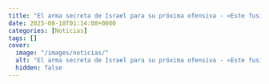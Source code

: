 ```yaml
---
title: "El arma secreta de Israel para su próxima ofensiva - «Este fusil es letal»"
date: 2025-08-18T01:14:08+0000
categories: [Noticias]
tags: []
cover:
  image: "/images/noticias/"
  alt: "El arma secreta de Israel para su próxima ofensiva - «Este fusil es letal»"
  hidden: false
---
```



